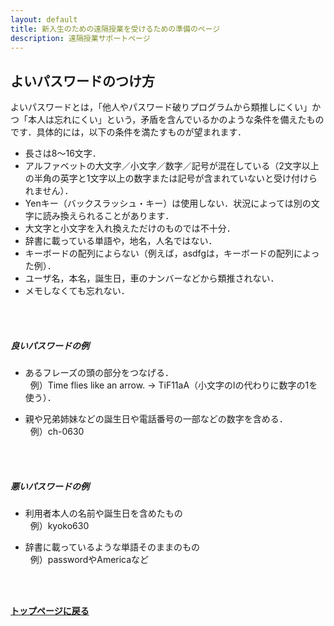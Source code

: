 ```yaml
---
layout: default
title: 新入生のための遠隔授業を受けるための準備のページ
description: 遠隔授業サポートページ
---
```


## よいパスワードのつけ方

よいパスワードとは，「他人やパスワード破りプログラムから類推しにくい」かつ「本人は忘れにくい」という，矛盾を含んでいるかのような条件を備えたものです．具体的には，以下の条件を満たすものが望まれます．

- 長さは8〜16文字．  
- アルファベットの大文字／小文字／数字／記号が混在している（2文字以上の半角の英字と1文字以上の数字または記号が含まれていないと受け付けられません）．  
- Yenキー（バックスラッシュ・キー）は使用しない．状況によっては別の文字に読み換えられることがあります．  
- 大文字と小文字を入れ換えただけのものでは不十分．  
- 辞書に載っている単語や，地名，人名ではない．  
- キーボードの配列によらない（例えば，asdfgは，キーボードの配列によった例）．  
- ユーザ名，本名，誕生日，車のナンバーなどから類推されない．  
- メモしなくても忘れない．
<br />
<br />

##### 良いパスワードの例

- あるフレーズの頭の部分をつなげる．  
&nbsp;&nbsp;例）Time flies like an arrow. → TiF11aA（小文字のlの代わりに数字の1を使う）．

- 親や兄弟姉妹などの誕生日や電話番号の一部などの数字を含める．  
&nbsp;&nbsp;例）ch-0630
<br />
<br />

##### 悪いパスワードの例

- 利用者本人の名前や誕生日を含めたもの  
&nbsp;&nbsp;例）kyoko630

- 辞書に載っているような単語そのままのもの  
&nbsp;&nbsp;例）passwordやAmericaなど
<br />
<br />

**[トップページに戻る](./index.md)**
